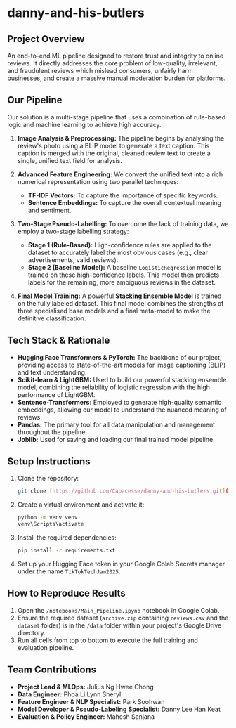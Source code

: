 # danny-and-his-butlers

## Project Overview

An end-to-end ML pipeline designed to restore trust and integrity to online reviews. It directly addresses the core problem of low-quality, irrelevant, and fraudulent reviews which mislead consumers, unfairly harm businesses, and create a massive manual moderation burden for platforms.

## Our Pipeline
Our solution is a multi-stage pipeline that uses a combination of rule-based logic and machine learning to achieve high accuracy.

1.  **Image Analysis & Preprocessing:** The pipeline begins by analysing the review's photo using a BLIP model to generate a text caption. This caption is merged with the original, cleaned review text to create a single, unified text field for analysis.

2.  **Advanced Feature Engineering:** We convert the unified text into a rich numerical representation using two parallel techniques:
    * **TF-IDF Vectors:** To capture the importance of specific keywords.
    * **Sentence Embeddings:** To capture the overall contextual meaning and sentiment.

3.  **Two-Stage Pseudo-Labelling:** To overcome the lack of training data, we employ a two-stage labelling strategy:
    * **Stage 1 (Rule-Based):** High-confidence rules are applied to the dataset to accurately label the most obvious cases (e.g., clear advertisements, valid reviews).
    * **Stage 2 (Baseline Model):** A baseline `LogisticRegression` model is trained on these high-confidence labels. This model then predicts labels for the remaining, more ambiguous reviews in the dataset.

4.  **Final Model Training:** A powerful **Stacking Ensemble Model** is trained on the fully labeled dataset. This final model combines the strengths of three specialised base models and a final meta-model to make the definitive classification.

## Tech Stack & Rationale
-   **Hugging Face Transformers & PyTorch:** The backbone of our project, providing access to state-of-the-art models for image captioning (BLIP) and text understanding.
-   **Scikit-learn & LightGBM:** Used to build our powerful stacking ensemble model, combining the reliability of logistic regression with the high performance of LightGBM.
-   **Sentence-Transformers:** Employed to generate high-quality semantic embeddings, allowing our model to understand the nuanced meaning of reviews.
-   **Pandas:** The primary tool for all data manipulation and management throughout the pipeline.
-   **Joblib:** Used for saving and loading our final trained model pipeline.

## Setup Instructions
1. Clone the repository:
   ```bash
   git clone [https://github.com/Capacesse/danny-and-his-butlers.git](https://github.com/Capacesse/danny-and-his-butlers.git)
   ```
2. Create a virtual environment and activate it:
   ```bash
   python -m venv venv
   venv\Scripts\activate
   ```
3. Install the required dependencies:
   ```bash
   pip install -r requirements.txt
   ```
4. Set up your Hugging Face token in your Google Colab Secrets manager under the name `TikTokTechJam2025`.

## How to Reproduce Results
1. Open the `/notebooks/Main_Pipeline.ipynb` notebook in Google Colab.
2. Ensure the required dataset (`archive.zip` containing `reviews.csv` and the `dataset` folder) is in the `/data` folder within your project's Google Drive directory.
3. Run all cells from top to bottom to execute the full training and evaluation pipeline.

## Team Contributions
- **Project Lead & MLOps:** Julius Ng Hwee Chong
- **Data Engineer:** Phoa Li Lynn Sheryl
- **Feature Engineer & NLP Specialist:** Park Soohwan
- **Model Developer & Pseudo-Labeling Specialist:** Danny Lee Han Keat
- **Evaluation & Policy Engineer:** Mahesh Sanjana
